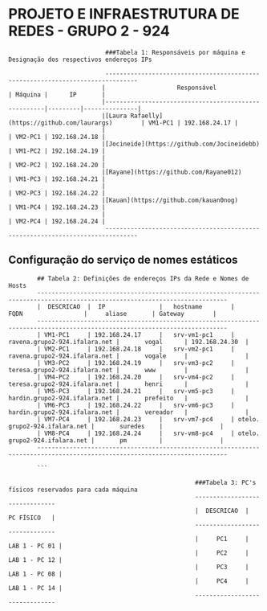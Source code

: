 # PROJETO E INFRAESTRUTURA DE REDES - GRUPO 2  - 924

                               ###Tabela 1: Responsáveis por máquina e Designação dos respectivos endereços IPs 

                               -------------------------------------------------------------------------------
                              |                    Responsável                      | Máquina |      IP       |
                              |-----------------------------------------------------|---------|---------------|
                              |[Laura Rafaelly](https://github.com/laurargs)        | VM1-PC1 | 192.168.24.17 |
                              |                                                     | VM2-PC1 | 192.168.24.18 |
                              |[Jocineide](https://github.com/Jocineidebb)          | VM1-PC2 | 192.168.24.19 |
                              |                                                     | VM2-PC2 | 192.168.24.20 |
                              |[Rayane](https://github.com/Rayane012)               | VM1-PC3 | 192.168.24.21 |
                              |                                                     | VM2-PC3 | 192.168.24.22 |
                              |[Kauan](https://github.com/kauan0nog)                | VM1-PC4 | 192.168.24.23 |
                              |                                                     | VM2-PC4 | 192.168.24.24 |
                               -------------------------------------------------------------------------------

## Configuração do serviço de nomes estáticos

```
        ## Tabela 2: Definições de endereços IPs da Rede e Nomes de Hosts
        ---------------------------------------------------------------------------------------------------------------------------
        |  DESCRICAO  |  IP               |   hostname        |          FQDN                 |     aliase       | Gateway        |
        ---------------------------------------------------------------------------------------------------------------------------
        | VM1-PC1     | 192.168.24.17     |   srv-vm1-pc1     | ravena.grupo2-924.ifalara.net |       vogal      | 192.168.24.30  |
        | VM2-PC1     | 192.168.24.18     |   srv-vm2-pc1     | ravena.grupo2-924.ifalara.net |       vogale     |                |
        | VM3-PC2     | 192.168.24.19     |   srv-vm3-pc2     | teresa.grupo2-924.ifalara.net |       www        |                |
        | VM4-PC2     | 192.168.24.20     |   srv-vm4-pc2     | teresa.grupo2-924.ifalara.net |       henri      |                |
        | VM5-PC3     | 192.168.24.21     |   srv-vm5-pc3     | hardin.grupo2-924.ifalara.net |       prefeito   |                |
        | VM6-PC3     | 192.168.24.22     |   srv-vm6-pc3     | hardin.grupo2-924.ifalara.net |       vereador   |                |
        | VM7-PC4     | 192.168.24.23     |   srv-vm7-pc4     | otelo. grupo2-924.ifalara.net |       suredes    |                |
        | VM8-PC4     | 192.168.24.24     |   srv-vm8-pc4     | otelo. grupo2-924.ifalara.net |       pm         |                |
        ---------------------------------------------------------------------------------------------------------------------------

        ```

```
                                                        ###Tabela 3: PC's físicos reservados para cada máquina
                                                        -------------------------------
                                                        |  DESCRICAO  |   PC FÍSICO   |
                                                        -------------------------------
                                                        |     PC1     | LAB 1 - PC 01 |
                                                        |     PC2     | LAB 1 - PC 12 | 
                                                        |     PC3     | LAB 1 - PC 08 |
                                                        |     PC4     | LAB 1 - PC 14 |
                                                        -------------------------------
```

